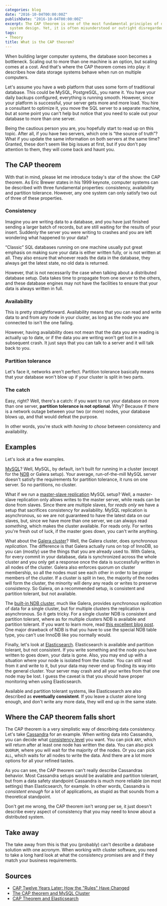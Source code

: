```yaml
---
categories: blog
date: "2016-10-04T00:00:00Z"
publishDate: "2016-10-04T00:00:00Z"
excerpt: The CAP theorem is one of the most fundamental principles of distributed
  system design. Yet, it is often misunderstood or outright disregarded.
tags:
- Theory
title: What is the CAP theorem?
---
```


When building larger computer systems, the database soon becomes a bottleneck. Scaling out to more than one machine 
is an option, but scaling comes at a cost. And that's where the CAP theorem comes into play: it describes 
how data storage systems behave when run on multiple computers.

Let's assume you have a web platform that uses some form of traditional database. This could be MySQL, PostgreSQL, 
you name it. You have your daily backups configured, everything is running smooth. However, since your platform is 
successful, your server gets more and more load. You hire a consultant to optimize it, you move the SQL server to a 
separate machine, but at some point you can't help but notice that you need to scale out your database to more than 
one server.

Being the cautious person you are, you hopefully start to read up on this topic. After all, if you have two servers, 
which one is “the source of truth”? What if you update the same information on both servers at the same 
time? Granted, these don't seem like big issues at first, but if you don't pay attention to them, they will come back
and haunt you.

## The CAP theorem

With that in mind, please let me introduce today's star of the show: the CAP theorem. As Eric Brewer states in his 
1999 keynote, computer systems can be described with three fundamental properties: consistency, availability and 
partition tolerance. However, any one system can only satisfy two out of three of these properties.

### Consistency

Imagine you are writing data to a database, and you have just finished sending a larger batch of records, but are 
still waiting for the results of your insert. Suddenly the server you were writing to crashes and you are left 
wondering what happened to your data?

“Classic” SQL databases running on one machine usually put great emphasis on making sure your data is either written 
fully, or is not written at all. They also ensure that whoever reads the data in the database, they always get the 
latest state, no old data is returned.

However, that is not necessarily the case when talking about a distributed database setup. Data takes time to 
propagate from one server to the others, and these database engines may not have the facilities to ensure that your 
data is always written in full.

### Availability

This is pretty straightforward. Availability means that you can read and write data to and from any node in your 
cluster, as long as the node you are connected to isn't the one failing.

However, having availability does not mean that the data you are reading is actually up to date, or if the data you 
are writing won't get lost in a subsequent crash. It just says that you can talk to a server and it will talk back to
you.

### Partition tolerance 

Let's face it, networks aren't perfect. Partition tolerance basically means that your database won't blow up if 
your cluster is split in two parts.

### The catch

Easy, right? Well, there's a catch: if you want to run your database on more than one server, **partition tolerance is 
not optional**. Why? Because if there is a network outage between your two (or more) nodes, your database blows up, 
and that would defeat the purpose.

In other words, you're stuck with *having to chose* between consistency and availability.

## Examples

Let's look at a few examples.

[MySQL](https://dev.mysql.com/doc/)? Well, MySQL, by default, isn't built for running in a cluster (except for the
[NDB](https://dev.mysql.com/doc/refman/5.7/en/mysql-cluster.html) or Galera setup). Your average, run-of-the-mill 
MySQL server doesn't satisfy the requirements for partition tolerance, it runs on one server. So no partitions, no 
cluster.
 
What if we run a [master-slave replication](https://dev.mysql.com/doc/refman/5.7/en/replication-howto.html) MySQL
setup? Well, a master-slave replication only allows writes to the master server, while reads can be done from slaves.
Since there are multiple slaves, for *reads only* we have a setup that sacrifices consistency for availability. 
MySQL replication is asynchronous, so we are not guaranteed to have the latest data on our slaves, but, since we have
more than one server, we can always read *something*, which makes the cluster available. For reads only. For writes 
you're fresh out of luck, if the master goes down, you can't write anything.

What about the [Galera cluster](http://galeracluster.com/products/)? Well, the Galera cluster, does *synchronous 
replication*. The difference is that Galera actually runs on top of InnoDB, so you can (mostly) use the things that 
you are already used to. With Galera, for every commit in your database, data is synchronized across the whole 
cluster and you only get a response once the data is successfully written in all nodes of the cluster. Galera also 
enforces quorum on cluster membership, so all the nodes must see each other in order to be proper members of the 
cluster. If a cluster is split in two, the majority of the nodes will form the cluster, the minority will deny any 
reads or writes to preserve consistency. So Galera, on a recommended setup, is consistent and partition tolerant, but
not available.

The [built-in NDB cluster](https://dev.mysql.com/doc/refman/5.7/en/mysql-cluster.html), much like Galera, provides 
*synchronous replication* of data for a single cluster, but for multiple clusters the replication is asynchronous. So
it gets tricky. For a single cluster NDB is consistent and partition tolerant, where as for multiple clusters NDB is
available and partition tolerant. If you want to learn more, read
[this excellent blog post](https://messagepassing.blogspot.co.at/2012/03/cap-theorem-and-mysql-cluster.html). 
One major drawback of NDB is that you have to use the special NDB table type, you can't use InnoDB like you normally
would.

Finally, let's look at [Elasticsearch](https://www.elastic.co/). Elasticsearch is available and partition tolerant, but 
not consistent. If you write something and the node you have written to goes down, your data is gone. Also, you may end 
up with a situation where your node is isolated from the cluster. You can still read from it and write to it, but 
your data may never end up finding its way into the general cluster. Your server may crash and all your writes from 
that one node may be lost. I guess the caveat is that you should have proper monitoring when using Elasticsearch.

Available and partition tolerant systems, like Elasticsearch are also described as **eventually consistent**. If you 
leave a cluster alone long enough, and don't write any more data, they will end up in the same state.

## Where the CAP theorem falls short

The CAP theorem is a very simplistic way of describing data consistency. Let's take
[Cassandra](https://cassandra.apache.org/) for an example. When writing data into Cassandra, you can decide what 
[consistency level](https://docs.datastax.com/en/cassandra/2.1/cassandra/dml/dml_config_consistency_c.html) you want.
You can pick `ANY`, which will return after at least one node has written the data. You can also pick `QUORUM`, where 
you will wait for the majority of the nodes. Or you can pick `ALL`, which waits for all nodes to write the data. And 
there are a lot more options for all your refined tastes.

As you can see, the CAP theorem can't really describe Cassandras behavior. Most Cassandra setups would be available 
and partition tolerant, but from a data safety standpoint Cassandra is much more reliable (on most settings) than 
Elasticsearch, for example. In other words, Cassandra is *consistent enough* for a lot of applications, as stupid as 
that sounds from a theoretical standpoint.

Don't get me wrong, the CAP theorem isn't *wrong* per se, it just doesn't describe every aspect of consistency that 
you may need to know about a distributed system.

## Take away

The take away from this is that you (probably) can't describe a database solution with one acronym. When working with
cluster software, you need to take a long hard look at what the consistency promises are and if they match your 
business requirements.

## Sources

* [CAP Twelve Years Later: How the "Rules" Have Changed](https://www.infoq.com/articles/cap-twelve-years-later-how-the-rules-have-changed)
* [The CAP theorem and MySQL Cluster](https://messagepassing.blogspot.co.at/2012/03/cap-theorem-and-mysql-cluster.html)
* [CAP Theorem and Elasticsearch](https://messagepassing.blogspot.co.at/2012/03/cap-theorem-and-mysql-cluster.html)
